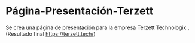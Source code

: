 # Página-Presentación-Terzett
Se crea una página de presentación para la empresa Terzett Technologix , (Resultado final https://terzett.tech/)
